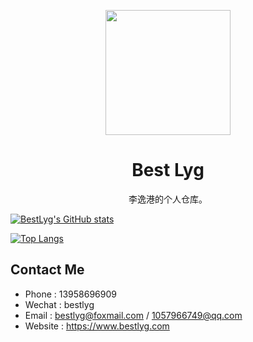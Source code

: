 <p align="center">
  <a href="https://www.bestlyg.com">
    <img width="200" src="https://www.bestlyg.com/static/logo.png">
  </a>
</p>

<h1 align="center">Best Lyg</h1>

<div align="center">李逸港的个人仓库。</div>

[![BestLyg's GitHub stats](https://github-readme-stats.vercel.app/api?username=bestlyg)](https://github.com/bestlyg/bestlyg)

[![Top Langs](https://github-readme-stats.vercel.app/api/top-langs/?username=bestlyg)](https://github.com/bestlyg/bestlyg)

## Contact Me
- Phone    : 13958696909
- Wechat   : bestlyg
- Email    : bestlyg@foxmail.com / 1057966749@qq.com
- Website  : https://www.bestlyg.com